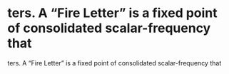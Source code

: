 # ters. A “Fire Letter” is a fixed point of consolidated scalar-frequency that

ters. A “Fire Letter” is a fixed point of consolidated scalar-frequency that